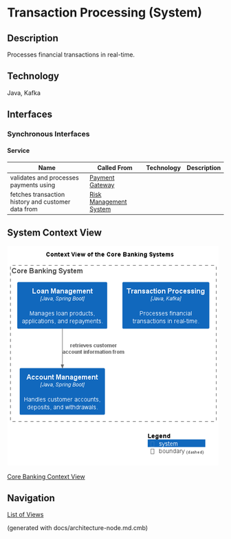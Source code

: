 # Transaction Processing (System)
## Description
Processes financial transactions in real-time.

## Technology
Java, Kafka


## Interfaces

### Synchronous Interfaces

#### Service
| Name | Called From | Technology | Description |
|---|---|---|---|
| validates and processes payments using | [Payment Gateway](../../mybank/payment/payment-gateway-system.md) |  |  |
| fetches transaction history and customer data from | [Risk Management System](../../mybank/compliance/risk-management-system.md) |  |  |

## System Context View
![Context View of the Core Banking Systems](../../mybank/core-banking/context-view.png)

[Core Banking Context View](../../mybank/core-banking/context-view.md)


## Navigation
[List of Views](../../views.md)

(generated with docs/architecture-node.md.cmb)
